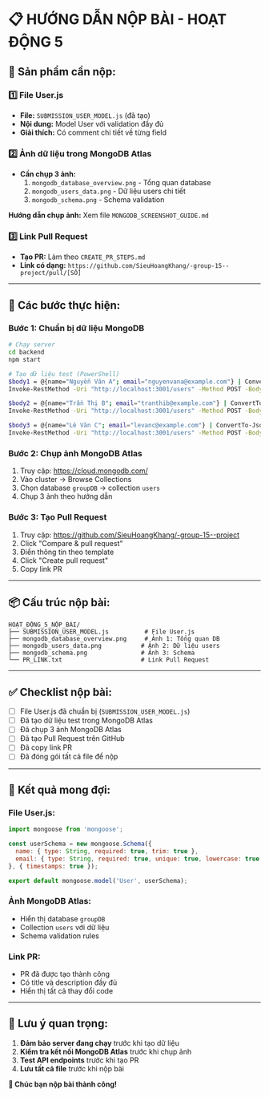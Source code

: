 # 📋 HƯỚNG DẪN NỘP BÀI - HOẠT ĐỘNG 5

## 🎯 **Sản phẩm cần nộp:**

### 1️⃣ **File User.js**
- **File:** `SUBMISSION_USER_MODEL.js` (đã tạo)
- **Nội dung:** Model User với validation đầy đủ
- **Giải thích:** Có comment chi tiết về từng field

### 2️⃣ **Ảnh dữ liệu trong MongoDB Atlas**
- **Cần chụp 3 ảnh:**
  1. `mongodb_database_overview.png` - Tổng quan database
  2. `mongodb_users_data.png` - Dữ liệu users chi tiết  
  3. `mongodb_schema.png` - Schema validation

**Hướng dẫn chụp ảnh:** Xem file `MONGODB_SCREENSHOT_GUIDE.md`

### 3️⃣ **Link Pull Request**
- **Tạo PR:** Làm theo `CREATE_PR_STEPS.md`
- **Link có dạng:** `https://github.com/SieuHoangKhang/-group-15--project/pull/[SỐ]`

---

## 📝 **Các bước thực hiện:**

### Bước 1: Chuẩn bị dữ liệu MongoDB
```bash
# Chạy server
cd backend
npm start

# Tạo dữ liệu test (PowerShell)
$body1 = @{name="Nguyễn Văn A"; email="nguyenvana@example.com"} | ConvertTo-Json
Invoke-RestMethod -Uri "http://localhost:3001/users" -Method POST -Body $body1 -ContentType "application/json"

$body2 = @{name="Trần Thị B"; email="tranthib@example.com"} | ConvertTo-Json  
Invoke-RestMethod -Uri "http://localhost:3001/users" -Method POST -Body $body2 -ContentType "application/json"

$body3 = @{name="Lê Văn C"; email="levanc@example.com"} | ConvertTo-Json
Invoke-RestMethod -Uri "http://localhost:3001/users" -Method POST -Body $body3 -ContentType "application/json"
```

### Bước 2: Chụp ảnh MongoDB Atlas
1. Truy cập: https://cloud.mongodb.com/
2. Vào cluster → Browse Collections
3. Chọn database `groupDB` → collection `users`
4. Chụp 3 ảnh theo hướng dẫn

### Bước 3: Tạo Pull Request
1. Truy cập: https://github.com/SieuHoangKhang/-group-15--project
2. Click "Compare & pull request"
3. Điền thông tin theo template
4. Click "Create pull request"
5. Copy link PR

---

## 📦 **Cấu trúc nộp bài:**

```
HOẠT_ĐỘNG_5_NỘP_BÀI/
├── SUBMISSION_USER_MODEL.js          # File User.js
├── mongodb_database_overview.png     # Ảnh 1: Tổng quan DB
├── mongodb_users_data.png           # Ảnh 2: Dữ liệu users
├── mongodb_schema.png               # Ảnh 3: Schema
└── PR_LINK.txt                      # Link Pull Request
```

---

## ✅ **Checklist nộp bài:**

- [ ] File User.js đã chuẩn bị (`SUBMISSION_USER_MODEL.js`)
- [ ] Đã tạo dữ liệu test trong MongoDB Atlas
- [ ] Đã chụp 3 ảnh MongoDB Atlas
- [ ] Đã tạo Pull Request trên GitHub
- [ ] Đã copy link PR
- [ ] Đã đóng gói tất cả file để nộp

---

## 🎯 **Kết quả mong đợi:**

### File User.js:
```javascript
import mongoose from 'mongoose';

const userSchema = new mongoose.Schema({
  name: { type: String, required: true, trim: true },
  email: { type: String, required: true, unique: true, lowercase: true, trim: true }
}, { timestamps: true });

export default mongoose.model('User', userSchema);
```

### Ảnh MongoDB Atlas:
- Hiển thị database `groupDB`
- Collection `users` với dữ liệu
- Schema validation rules

### Link PR:
- PR đã được tạo thành công
- Có title và description đầy đủ
- Hiển thị tất cả thay đổi code

---

## 🚀 **Lưu ý quan trọng:**

1. **Đảm bảo server đang chạy** trước khi tạo dữ liệu
2. **Kiểm tra kết nối MongoDB Atlas** trước khi chụp ảnh
3. **Test API endpoints** trước khi tạo PR
4. **Lưu tất cả file** trước khi nộp bài

**🎉 Chúc bạn nộp bài thành công!**

